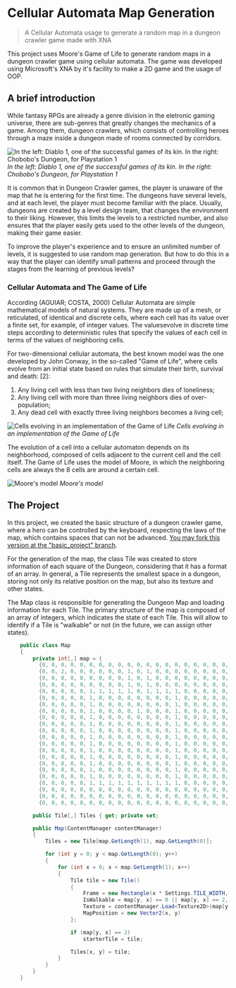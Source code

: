 # Cellular Automata Map Generation
> A Cellular Automata usage to generate a random map in a dungeon crawler game made with XNA

This project uses Moore's Game of Life to generate random maps in a dungeon crawler game using cellular automata. The game was developed using Microsoft's XNA by it's facility to make a 2D game and the usage of OOP.

## A brief introduction
While fantasy RPGs are already a genre division in the eletronic gaming universe, there are sub-genres that greatly changes the mechanics of a game. Among them, dungeon crawlers, which consists of controlling heroes through a maze inside a dungeon made of rooms connected by corridors.

![In the left: Diablo 1, one of the successful games of its kin. In the right: Chobobo's Dungeon, for Playstation 1](http://mariotoledo.github.io/cellular-automata-map-generation/docs/chocobodungeon.jpg)
*In the left: Diablo 1, one of the successful games of its kin. In the right: Chobobo's Dungeon, for Playstation 1*

It is common that in Dungeon Crawler games, the player is unaware of the map that he is entering for the first time. The dungeons have several levels, and at each level, the player must become familiar with the place.
Usually, dungeons are created by a level design team, that changes the environment to their liking. However, this limits the levels to a restricted number, and also ensures that the player easily gets used to the other levels of the dungeon, making their game easier.

To improve the player's experience and to ensure an unlimited number of levels, it is suggested to use random map generation. But how to do this in a way that the player can identify small patterns and proceed through the stages from the learning of previous levels?

### Cellular Automata and The Game of Life
According (AGUIAR; COSTA, 2000) Cellular Automata are simple mathematical models of natural systems. They are made up of a mesh, or reticulated, of identical and discrete cells, where each cell has its value over a finite set, for example, of integer values. The values ​​evolve in discrete time steps according to deterministic rules that specify the values ​​of each cell in terms of the values ​​of neighboring cells.

For two-dimensional cellular automata, the best known model was the one developed by John Conway, in the so-called "Game of Life", where cells evolve from an initial state based on rules that simulate their birth, survival and death: [2]:
1. Any living cell with less than two living neighbors dies of loneliness;
2. Any living cell with more than three living neighbors dies of over-population;
3. Any dead cell with exactly three living neighbors becomes a living cell;

![Cells evolving in an implementation of the Game of Life](http://mariotoledo.github.io/cellular-automata-map-generation/docs/jogoDaVida.jpg)
*Cells evolving in an implementation of the Game of Life*

The evolution of a cell into a cellular automaton depends on its neighborhood, composed of cells adjacent to the current cell and the cell itself. The Game of Life uses the model of Moore, in which the neighboring cells are always the 8 cells are around a certain cell.

![Moore's model](http://mariotoledo.github.io/cellular-automata-map-generation/docs/moore.jpg)
*Moore's model*

## The Project
In this project, we created the basic structure of a dungeon crawler game, where a hero can be controlled by the keyboard, respecting the laws of the map, which contains spaces that can not be advanced. [You may fork this version at the "basic_project" branch](https://github.com/mariotoledo/cellular-automata-map-generation/tree/basic_project).

For the generation of the map, the class Tile was created to store information of each square of the Dungeon, considering that it has a format of an array. In general, a Tile represents the smallest space in a dungeon, storing not only its relative position on the map, but also its texture and other states.

The Map class is responsible for generating the Dungeon Map and loading information for each Tile. The primary structure of the map is composed of an array of integers, which indicates the state of each Tile. This will allow to identify if a Tile is "walkable" or not (in the future, we can assign other states).

```C#
    public class Map
    {
    	private int[,] map = {
          {0, 0, 0, 0, 0, 0, 0, 0, 0, 0, 0, 0, 0, 0, 0, 0, 0, 0, 0, 0, 0,},
          {0, 0, 2, 0, 0, 0, 0, 0, 0, 1, 0, 1, 0, 0, 0, 0, 0, 0, 0, 0, 0,},
          {0, 0, 0, 0, 0, 0, 0, 0, 0, 1, 0, 1, 0, 0, 0, 0, 0, 0, 0, 0, 0,},
          {0, 0, 0, 0, 0, 0, 0, 0, 0, 1, 0, 1, 0, 0, 0, 0, 0, 0, 0, 0, 0,},
          {0, 0, 0, 0, 0, 1, 1, 1, 1, 1, 0, 1, 1, 1, 1, 0, 0, 0, 0, 0, 0,},
          {0, 0, 0, 0, 0, 1, 0, 0, 0, 0, 0, 0, 0, 0, 1, 0, 0, 0, 0, 0, 0,},
          {0, 0, 0, 0, 0, 1, 0, 0, 0, 0, 0, 0, 0, 0, 1, 0, 0, 0, 0, 0, 0,},
          {0, 0, 0, 0, 0, 1, 0, 0, 0, 0, 1, 0, 0, 0, 1, 0, 0, 0, 0, 0, 0,},
          {0, 0, 0, 0, 0, 1, 0, 0, 0, 0, 0, 0, 0, 0, 1, 0, 0, 0, 0, 0, 0,},
          {0, 0, 0, 0, 0, 1, 0, 0, 0, 0, 0, 0, 0, 0, 1, 0, 0, 0, 0, 0, 0,},
          {0, 0, 0, 0, 0, 1, 0, 0, 0, 0, 0, 0, 0, 0, 1, 0, 0, 0, 0, 0, 0,},
          {0, 0, 0, 0, 0, 1, 0, 0, 0, 0, 9, 0, 0, 0, 1, 0, 0, 0, 0, 0, 0,},
          {0, 0, 0, 0, 0, 1, 0, 0, 0, 0, 0, 0, 0, 0, 1, 0, 0, 0, 0, 0, 0,},
          {0, 0, 0, 0, 0, 1, 0, 0, 0, 0, 0, 0, 0, 0, 1, 0, 0, 0, 0, 0, 0,},
          {0, 0, 0, 0, 0, 1, 0, 0, 0, 0, 0, 0, 0, 0, 1, 0, 0, 0, 0, 0, 0,},
          {0, 0, 0, 0, 0, 1, 0, 0, 0, 0, 0, 0, 0, 0, 1, 0, 0, 0, 0, 0, 0,},
          {0, 0, 0, 0, 0, 1, 0, 0, 0, 0, 0, 0, 0, 0, 1, 0, 0, 0, 0, 0, 0,},
          {0, 0, 0, 0, 0, 1, 0, 0, 0, 0, 0, 0, 0, 0, 1, 0, 0, 0, 0, 0, 0,},
          {0, 0, 0, 0, 0, 1, 1, 1, 1, 1, 1, 1, 1, 1, 1, 0, 0, 0, 0, 0, 0,},
          {0, 0, 0, 0, 0, 0, 0, 0, 0, 0, 0, 0, 0, 0, 0, 0, 0, 0, 0, 0, 0,},
          {0, 0, 0, 0, 0, 0, 0, 0, 0, 0, 0, 0, 0, 0, 0, 0, 0, 0, 0, 0, 0,},
          {0, 0, 0, 0, 0, 0, 0, 0, 0, 0, 0, 0, 0, 0, 0, 0, 0, 0, 0, 0, 0,},};

        public Tile[,] Tiles { get; private set; 

        public Map(ContentManager contentManager)
        {
            Tiles = new Tile[map.GetLength(1), map.GetLength(0)];

            for (int y = 0; y < map.GetLength(0); y++)
            {
                for (int x = 0; x < map.GetLength(1); x++)
                {
                    Tile tile = new Tile()
                    {
                        Frame = new Rectangle(x * Settings.TILE_WIDTH, y * Settings.TILE_HEIGHT, Settings.TILE_WIDTH, Settings.TILE_HEIGHT),
                        IsWalkable = map[y, x] == 0 || map[y, x] == 2,
                        Texture = contentManager.Load<Texture2D>(map[y, x] == 0 || map[y, x] == 2  ? "tile1" : "tile2"),
                        MapPosition = new Vector2(x, y)
                    };

                    if (map[y, x] == 2)
                        starterTile = tile;

                    Tiles[x, y] = tile;
                }
            }
        }
	}
```
